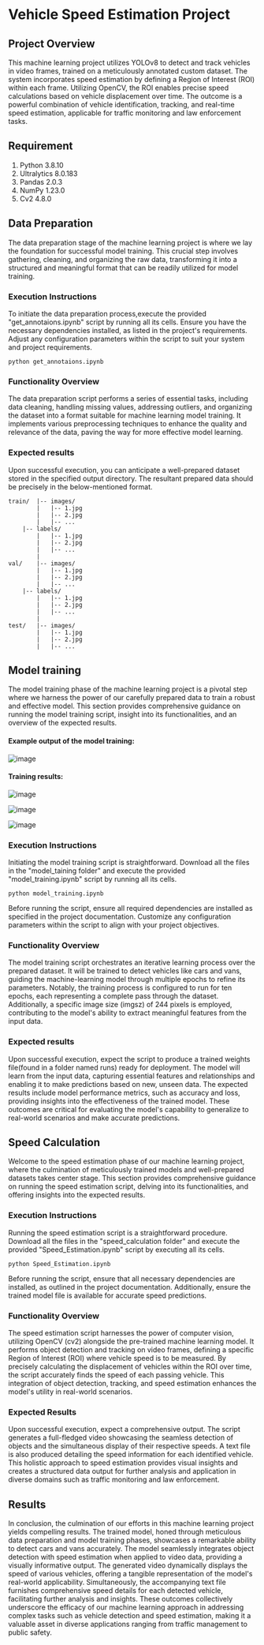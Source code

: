 # Vehicle Speed Estimation Project
## Project Overview
This machine learning project utilizes YOLOv8 to detect and track vehicles in video frames, trained on a meticulously annotated custom dataset. The system incorporates speed estimation by defining a Region of Interest (ROI) within each frame. Utilizing OpenCV, the ROI enables precise speed calculations based on vehicle displacement over time. The outcome is a powerful combination of vehicle identification, tracking, and real-time speed estimation, applicable for traffic monitoring and law enforcement tasks.

## Requirement
1. Python 3.8.10
2. Ultralytics  8.0.183
3. Pandas 2.0.3
4. NumPy 1.23.0
5. Cv2  4.8.0

## Data Preparation

The data preparation stage of the machine learning project is where we lay the foundation for successful model training. This crucial step involves gathering, cleaning, and organizing the raw data, transforming it into a structured and meaningful format that can be readily utilized for model training.

### Execution Instructions

To initiate the data preparation process,execute the provided "get_annotaions.ipynb" script by running all its cells.
Ensure you have the necessary dependencies installed, as listed in the project's requirements. Adjust any configuration parameters within the script to suit your system and project requirements.

```
python get_annotaions.ipynb
```

### Functionality Overview

The data preparation script performs a series of essential tasks, including data cleaning, handling missing values, addressing outliers, and organizing the dataset into a format suitable for machine learning model training. It implements various preprocessing techniques to enhance the quality and relevance of the data, paving the way for more effective model learning.

### Expected results

Upon successful execution, you can anticipate a well-prepared dataset stored in the specified output directory. 
The resultant prepared data should be precisely in the below-mentioned format.
```
train/	|-- images/
		|   |-- 1.jpg
		|   |-- 2.jpg
		|   |-- ...
	|-- labels/
		|   |-- 1.jpg
		|   |-- 2.jpg
		|   |-- ...
		|
val/	|-- images/
		|   |-- 1.jpg
		|   |-- 2.jpg
		|   |-- ...
	|-- labels/
		|   |-- 1.jpg
		|   |-- 2.jpg
		|   |-- ...
		|
test/	|-- images/
		|   |-- 1.jpg
		|   |-- 2.jpg
		|   |-- ...
```

## Model training

 The model training phase of the machine learning project is a pivotal step where we harness the power of our carefully prepared data to train a robust and effective model. This section provides comprehensive guidance on running the model training script, insight into its functionalities, and an overview of the expected results.
 
#### Example output of the model training:
 ![image](https://github.com/user-attachments/assets/1c14e47b-cc6c-4831-9d41-d55243b0e6f7)

#### Training results:
![image](https://github.com/user-attachments/assets/a7d57c78-a1e1-4662-8395-83d14173de94)

![image](https://github.com/user-attachments/assets/24bd19f3-7a20-41c1-8542-157f1fdb2298)

![image](https://github.com/user-attachments/assets/abc45a09-324d-4e0f-932d-0645b70b882c)

### Execution Instructions

Initiating the model training script is straightforward. Download all the files in the "model_taining folder" and execute the provided "model_training.ipynb" script by running all its cells. 
```
python model_training.ipynb
```
Before running the script, ensure all required dependencies are installed as specified in the project documentation. Customize any configuration parameters within the script to align with your project objectives.

### Functionality Overview

The model training script orchestrates an iterative learning process over the prepared dataset. It will be trained to detect vehicles like cars and vans, guiding the machine-learning model through multiple epochs to refine its parameters. Notably, the training process is configured to run for ten epochs, each representing a complete pass through the dataset. Additionally, a specific image size (imgsz) of 244 pixels is employed, contributing to the model's ability to extract meaningful features from the input data.

### Expected results

Upon successful execution, expect the script to produce a trained weights file(found in a folder named runs) ready for deployment. The model will learn from the input data, capturing essential features and relationships and enabling it to make predictions based on new, unseen data. The expected results include model performance metrics, such as accuracy and loss, providing insights into the effectiveness of the trained model. These outcomes are critical for evaluating the model's capability to generalize to real-world scenarios and make accurate predictions.

## Speed Calculation

Welcome to the speed estimation phase of our machine learning project, where the culmination of meticulously trained models and well-prepared datasets takes center stage. This section provides comprehensive guidance on running the speed estimation script, delving into its functionalities, and offering insights into the expected results.

### Execution Instructions

Running the speed estimation script is a straightforward procedure. Download all the files in the "speed_calculation folder" and execute the provided "Speed_Estimation.ipynb" script by executing all its cells. 
```
python Speed_Estimation.ipynb
```
Before running the script, ensure that all necessary dependencies are installed, as outlined in the project documentation. Additionally, ensure the trained model file is available for accurate speed predictions.

### Functionality Overview

The speed estimation script harnesses the power of computer vision, utilizing OpenCV (cv2) alongside the pre-trained machine learning model. It performs object detection and tracking on video frames, defining a specific Region of Interest (ROI) where vehicle speed is to be measured. By precisely calculating the displacement of vehicles within the ROI over time, the script accurately finds the speed of each passing vehicle. This integration of object detection, tracking, and speed estimation enhances the model's utility in real-world scenarios.

### Expected Results

Upon successful execution, expect a comprehensive output. The script generates a full-fledged video showcasing the seamless detection of objects and the simultaneous display of their respective speeds. A text file is also produced detailing the speed information for each identified vehicle. This holistic approach to speed estimation provides visual insights and creates a structured data output for further analysis and application in diverse domains such as traffic monitoring and law enforcement.

## Results

In conclusion, the culmination of our efforts in this machine learning project yields compelling results. The trained model, honed through meticulous data preparation and model training phases, showcases a remarkable ability to detect cars and vans accurately. The model seamlessly integrates object detection with speed estimation when applied to video data, providing a visually informative output. The generated video dynamically displays the speed of various vehicles, offering a tangible representation of the model's real-world applicability. Simultaneously, the accompanying text file furnishes comprehensive speed details for each detected vehicle, facilitating further analysis and insights. These outcomes collectively underscore the efficacy of our machine learning approach in addressing complex tasks such as vehicle detection and speed estimation, making it a valuable asset in diverse applications ranging from traffic management to public safety.
